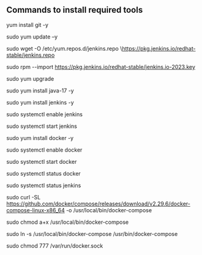 Commands to install required tools
--------------------------

yum install git -y

sudo yum update –y

sudo wget -O /etc/yum.repos.d/jenkins.repo \https://pkg.jenkins.io/redhat-stable/jenkins.repo

sudo rpm --import https://pkg.jenkins.io/redhat-stable/jenkins.io-2023.key

sudo yum upgrade

sudo yum install java-17 -y

sudo yum install jenkins -y

sudo systemctl enable jenkins

sudo systemctl start jenkins

sudo yum install docker -y

sudo systemctl enable docker

sudo systemctl start docker

sudo systemctl status docker

sudo systemctl status jenkins

sudo curl -SL https://github.com/docker/compose/releases/download/v2.29.6/docker-compose-linux-x86_64 -o /usr/local/bin/docker-compose

sudo chmod a+x /usr/local/bin/docker-compose

sudo ln -s /usr/local/bin/docker-compose /usr/bin/docker-compose

sudo chmod 777 /var/run/docker.sock
